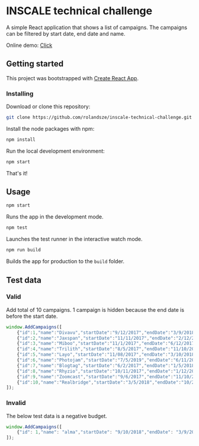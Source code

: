 # INSCALE technical challenge
A simple React application that shows a list of campaigns. The campaigns can be filtered by start date, end date and name.

Online demo: [Click](https://challenge.lionr.digital/)

## Getting started
This project was bootstrapped with [Create React App](https://github.com/facebook/create-react-app).

### Installing
Download or clone this repository:

```sh
git clone https://github.com/rolandsze/inscale-technical-challenge.git
```

Install the node packages with npm:

```sh
npm install
```

Run the local development environment:
```sh
npm start
```

That's it!

## Usage
```sh
npm start
```
Runs the app in the development mode.

```sh
npm test
```
Launches the test runner in the interactive watch mode.

```sh
npm run build
```
Builds the app for production to the `build` folder.

## Test data
### Valid
Add total of 10 campaigns. 1 campaign is hidden because the end date is before the start date.
```javascript
window.AddCampaigns([
    {"id":1,"name":"Divavu","startDate":"9/12/2017","endDate":"3/9/2018","budget":88377},
    {"id":2,"name":"Jaxspan","startDate":"11/11/2017","endDate":"2/12/2018","budget":608715},
    {"id":3,"name":"Miboo","startDate":"11/1/2017","endDate":"6/12/2017","budget":239507533},
    {"id":4,"name":"Trilith","startDate":"8/5/2017","endDate":"11/10/2017","budget":179838},
    {"id":5,"name":"Layo","startDate":"11/08/2017","endDate":"3/10/2018","budget":837850},
    {"id":6,"name":"Photojam","startDate":"7/5/2019","endDate":"6/11/2019","budget":858131},
    {"id":7,"name":"Blogtag","startDate":"6/2/2017","endDate":"1/5/2018","budget":10000},
    {"id":8,"name":"Rhyzio","startDate":"10/11/2017","endDate":"1/12/2018","budget":272552},
    {"id":9,"name":"Zoomcast","startDate":"9/6/2017","endDate":"11/10/2017","budget":301919},
    {"id":10,"name":"Realbridge","startDate":"3/5/2018","endDate":"10/2/2017","budget":5000}
]);
```

### Invalid
The below test data is a negative budget.
```javascript
window.AddCampaigns([
    {"id": 1,"name": "alma","startDate": "9/10/2018","endDate": "3/9/2019","budget": -8837743}
]);
```
